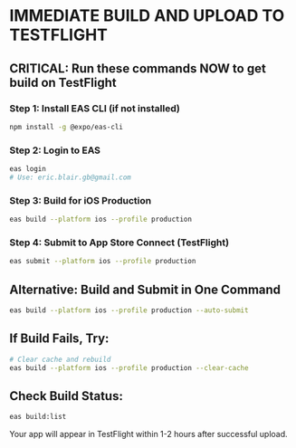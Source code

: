 # IMMEDIATE BUILD AND UPLOAD TO TESTFLIGHT

## CRITICAL: Run these commands NOW to get build on TestFlight

### Step 1: Install EAS CLI (if not installed)
```bash
npm install -g @expo/eas-cli
```

### Step 2: Login to EAS
```bash
eas login
# Use: eric.blair.gb@gmail.com
```

### Step 3: Build for iOS Production
```bash
eas build --platform ios --profile production
```

### Step 4: Submit to App Store Connect (TestFlight)
```bash
eas submit --platform ios --profile production
```

## Alternative: Build and Submit in One Command
```bash
eas build --platform ios --profile production --auto-submit
```

## If Build Fails, Try:
```bash
# Clear cache and rebuild
eas build --platform ios --profile production --clear-cache
```

## Check Build Status:
```bash
eas build:list
```

Your app will appear in TestFlight within 1-2 hours after successful upload.